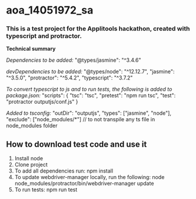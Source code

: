 # aoa_14051972_sa

### This is a test project for the Applitools hackathon, created with typescript and protractor.

**Technical summary**

*Dependencies to be added:* 
"@types/jasmine": "^3.4.6"

*devDependencies to be added:*
"@types/node": "^12.12.7",
"jasmine": "^3.5.0",
"protractor": "^5.4.2",
"typescript": "^3.7.2"

*To convert typescript to js and to run tests, the following is added to package.json:*
  "scripts": {
    "tsc": "tsc",
    "pretest": "npm run tsc",
    "test": "protractor outputjs/conf.js"
  }

*Added to tsconfig:*
"outDir": "outputjs",
"types": ["jasmine", "node"],
"exclude": ["node_modules/*"] // to not transpile any ts file in node_modules folder

## How to download test code and use it
1. Install node
1. Clone project
2. To add all dependencies run: npm install
3. To update webdriver-manager locally, run the following:
   node node_modules/protractor/bin/webdriver-manager update
4. To run tests: npm run test
